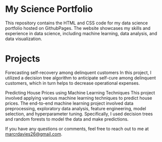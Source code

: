 # My Science Portfolio
This repository contains the HTML and CSS code for my data science portfolio hosted on GithubPages. The website showcases my skills and experience in data science, including machine learning, data analysis, and data visualization.


# Projects
Forecasting self-recovery among delinquent customers
In this project, I utilized a decision tree algorithm to anticipate self-cure among delinquent customers, which in turn helps to decrease operational expenses.

Predicting House Prices using Machine Learning Techniques
This project involved applying various machine learning techniques to predict house prices. The end-to-end machine learning project involved data preprocessing, exploratory data analysis, feature engineering, model selection, and hyperparameter tuning. Specifically, I used decision trees and random forests to model the data and make predictions.


If you have any questions or comments, feel free to reach out to me at marcrdavies26@gmail.com.
